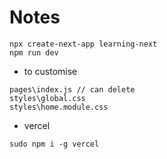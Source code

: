 # Notes

```
npx create-next-app learning-next
npm run dev
```

* to customise
```
pages\index.js // can delete
styles\global.css
styles\home.module.css
```

* vercel
```
sudo npm i -g vercel
```
